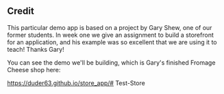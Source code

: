## Credit

This particular demo app is based on a project by Gary Shew, one of our former students. In week one we give an assignment to build a storefront for an application, and his example was so excellent that we are using it to teach! Thanks Gary!

You can see the demo we'll be building, which is Gary's finished Fromage Cheese shop here:

https://duder63.github.io/store_app/#   T e s t - S t o r e  
 